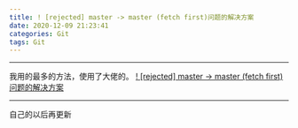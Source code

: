 ```yaml
---
title: ! [rejected] master -> master (fetch first)问题的解决方案
date: 2020-12-09 21:23:41
categories: Git
tags: Git
---
```

-------  
我用的最多的方法，使用了大佬的。
[! [rejected] master -> master (fetch first)问题的解决方案](https://blog.csdn.net/weixin_44118318/article/details/85030461)  

-------
自己的以后再更新